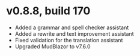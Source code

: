 # v0.8.8, build 170
- Added a grammar and spell checker assistant
- Added a rewrite and text improvement assistant
- Fixed validation for the translation assistant
- Upgraded MudBlazor to v7.6.0